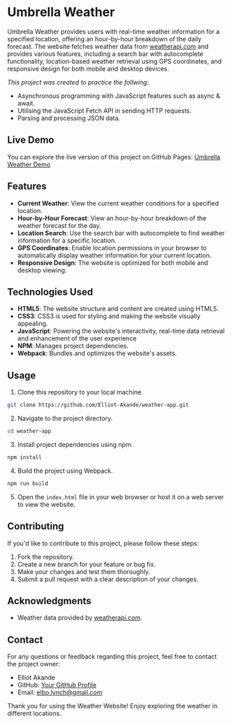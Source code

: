 # Umbrella Weather

Umbrella Weather provides users with real-time weather information for a specified location, offering an hour-by-hour breakdown of the daily forecast. The website fetches weather data from [weatherapi.com](https://www.weatherapi.com) and provides various features, including a search bar with autocomplete functionality, location-based weather retrieval using GPS coordinates, and responsive design for both mobile and desktop devices.

_This project was created to practice the follwing:_

- Asynchronous programming with JavaScript features such as async & await.
- Utilising the JavaScript Fetch API in sending HTTP requests.
- Parsing and processing JSON data.

## Live Demo

You can explore the live version of this project on GitHub Pages: [Umbrella Weather Demo](https://elliot-akande.github.io/weather-app/)

## Features

- **Current Weather**: View the current weather conditions for a specified location.
- **Hour-by-Hour Forecast**: View an hour-by-hour breakdown of the weather forecast for the day.
- **Location Search**: Use the search bar with autocomplete to find weather information for a specific location.
- **GPS Coordinates**: Enable location permissions in your browser to automatically display weather information for your current location.
- **Responsive Design**: The website is optimized for both mobile and desktop viewing.

## Technologies Used

- **HTML5**: The website structure and content are created using HTML5.
- **CSS3**: CSS3 is used for styling and making the website visually appealing.
- **JavaScript**: Powering the website's interactivity, real-time data retrieval and enhancement of the user experience
- **NPM**: Manages project dependencies.
- **Webpack**: Bundles and optimizes the website's assets.

## Usage

1. Clone this repository to your local machine.

```bash
git clone https://github.com/Elliot-Akande/weather-app.git
```

2. Navigate to the project directory.

```bash
cd weather-app
```

3. Install project dependencies using npm.

```bash
npm install
```

4. Build the project using Webpack.

```bash
npm run build
```

5. Open the `index.html` file in your web browser or host it on a web server to view the website.

## Contributing

If you'd like to contribute to this project, please follow these steps:

1. Fork the repository.
2. Create a new branch for your feature or bug fix.
3. Make your changes and test them thoroughly.
4. Submit a pull request with a clear description of your changes.

## Acknowledgments

- Weather data provided by [weatherapi.com](https://www.weatherapi.com).

## Contact

For any questions or feedback regarding this project, feel free to contact the project owner:

- Elliot Akande
- GitHub: [Your GitHub Profile](https://github.com/elliot-akande)
- Email: elbo.lynch@gmail.com

Thank you for using the Weather Website! Enjoy exploring the weather in different locations.
